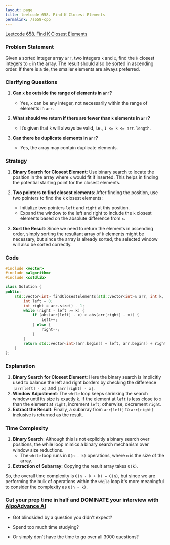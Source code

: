 ```yaml
---
layout: page
title: leetcode 658. Find K Closest Elements
permalink: /s658-cpp
---
```

[Leetcode 658. Find K Closest Elements](https://algoadvance.github.io/algoadvance/l658)
### Problem Statement

Given a sorted integer array `arr`, two integers `k` and `x`, find the `k` closest integers to `x` in the array. The result should also be sorted in ascending order. If there is a tie, the smaller elements are always preferred.

### Clarifying Questions

1. **Can `x` be outside the range of elements in `arr`?**
   - Yes, `x` can be any integer, not necessarily within the range of elements in `arr`.

2. **What should we return if there are fewer than `k` elements in `arr`?**
   - It’s given that `k` will always be valid, i.e., `1 <= k <= arr.length`.

3. **Can there be duplicate elements in `arr`?**
   - Yes, the array may contain duplicate elements.

### Strategy

1. **Binary Search for Closest Element**: Use binary search to locate the position in the array where `x` would fit if inserted. This helps in finding the potential starting point for the closest elements.

2. **Two pointers to find closest elements**: After finding the position, use two pointers to find the `k` closest elements:
   - Initialize two pointers `left` and `right` at this position.
   - Expand the window to the left and right to include the `k` closest elements based on the absolute difference from `x`.

3. **Sort the Result**: Since we need to return the elements in ascending order, simply sorting the resultant array of `k` elements might be necessary, but since the array is already sorted, the selected window will also be sorted correctly.

### Code

```cpp
#include <vector>
#include <algorithm>
#include <cstdlib>

class Solution {
public:
    std::vector<int> findClosestElements(std::vector<int>& arr, int k, int x) {
        int left = 0;
        int right = arr.size() - 1;
        while (right - left >= k) {
            if (abs(arr[left] - x) > abs(arr[right] - x)) {
                left++;
            } else {
                right--;
            }
        }
        return std::vector<int>(arr.begin() + left, arr.begin() + right + 1);
    }
};
```

### Explanation

1. **Binary Search for Closest Element**: Here the binary search is implicitly used to balance the left and right borders by checking the difference `|arr[left] - x|` and `|arr[right] - x|`.
2. **Window Adjustment**: The `while` loop keeps shrinking the search window until its size is exactly `k`. If the element at `left` is less close to `x` than the element at `right`, increment `left`; otherwise, decrement `right`.
3. **Extract the Result**: Finally, a subarray from `arr[left]` to `arr[right]` inclusive is returned as the result.

### Time Complexity

1. **Binary Search**: Although this is not explicitly a binary search over positions, the while loop mimics a binary search mechanism over window size reductions.
   - The `while` loop runs in `O(n - k)` operations, where `n` is the size of the array.
2. **Extraction of Subarray**: Copying the result array takes `O(k)`.

So, the overall time complexity is `O(n - k + k) = O(n)`, but since we are performing the bulk of operations within the `while` loop it's more meaningful to consider the complexity as `O(n - k)`.


### Cut your prep time in half and DOMINATE your interview with [AlgoAdvance AI](https://algoAdvance.com)

- Got blindsided by a question you didn't expect?

- Spend too much time studying?

- Or simply don't have the time to go over all 3000 questions?

